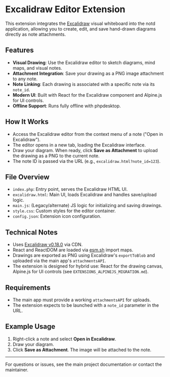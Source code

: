 # Excalidraw Editor Extension

This extension integrates the [Excalidraw](https://excalidraw.com/) visual whiteboard into the notd application, allowing you to create, edit, and save hand-drawn diagrams directly as note attachments.

## Features
- **Visual Drawing**: Use the Excalidraw editor to sketch diagrams, mind maps, and visual notes.
- **Attachment Integration**: Save your drawing as a PNG image attachment to any note.
- **Note Linking**: Each drawing is associated with a specific note via its `note_id`.
- **Modern UI**: Built with React for the Excalidraw component and Alpine.js for UI controls.
- **Offline Support**: Runs fully offline with phpdesktop.

## How It Works
- Access the Excalidraw editor from the context menu of a note ("Open in Excalidraw").
- The editor opens in a new tab, loading the Excalidraw interface.
- Draw your diagram. When ready, click **Save as Attachment** to upload the drawing as a PNG to the current note.
- The note ID is passed via the URL (e.g., `excalidraw.html?note_id=123`).

## File Overview
- `index.php`: Entry point, serves the Excalidraw HTML UI.
- `excalidraw.html`: Main UI, loads Excalidraw and handles save/upload logic.
- `main.js`: (Legacy/alternate) JS logic for initializing and saving drawings.
- `style.css`: Custom styles for the editor container.
- `config.json`: Extension icon configuration.

## Technical Notes
- Uses [Excalidraw v0.18.0](https://github.com/excalidraw/excalidraw) via CDN.
- React and ReactDOM are loaded via [esm.sh](https://esm.sh/) import maps.
- Drawings are exported as PNG using Excalidraw's `exportToBlob` and uploaded via the main app's `attachmentsAPI`.
- The extension is designed for hybrid use: React for the drawing canvas, Alpine.js for UI controls (see `EXTENSIONS_ALPINEJS_MIGRATION.md`).

## Requirements
- The main app must provide a working `attachmentsAPI` for uploads.
- The extension expects to be launched with a `note_id` parameter in the URL.

## Example Usage
1. Right-click a note and select **Open in Excalidraw**.
2. Draw your diagram.
3. Click **Save as Attachment**. The image will be attached to the note.

---

For questions or issues, see the main project documentation or contact the maintainer. 